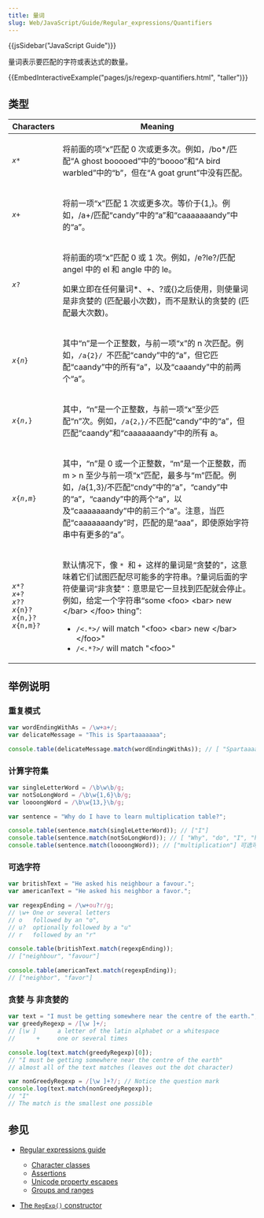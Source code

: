 ```yaml
---
title: 量词
slug: Web/JavaScript/Guide/Regular_expressions/Quantifiers
---
```


{{jsSidebar("JavaScript Guide")}}

量词表示要匹配的字符或表达式的数量。

{{EmbedInteractiveExample("pages/js/regexp-quantifiers.html", "taller")}}

## 类型

<table class="standard-table">
  <thead>
    <tr>
      <th scope="col">Characters</th>
      <th scope="col">Meaning</th>
    </tr>
  </thead>
  <tbody>
    <tr>
      <td>
        <code><em>x</em>*</code>
      </td>
      <td>
        <p>
          将前面的项“x”匹配 0 次或更多次。例如，/bo*/匹配“A ghost
          booooed”中的“boooo”和“A bird warbled”中的“b”，但在“A goat
          grunt”中没有匹配。
        </p>
      </td>
    </tr>
    <tr>
      <td>
        <code><em>x</em>+</code>
      </td>
      <td>
        <p>
          将前一项“x”匹配 1
          次或更多次。等价于{1,}。例如，/a+/匹配“candy”中的“a”和“caaaaaaandy”中的“a”。
        </p>
      </td>
    </tr>
    <tr>
      <td>
        <code><em>x</em>?</code>
      </td>
      <td>
        <p>
          将前面的项“x”匹配 0 或 1 次。例如，/e?le?/匹配 angel 中的 el 和 angle
          中的 le。
        </p>
        <p>
          如果立即在任何量词*、+、?或{}之后使用，则使量词是非贪婪的
          (匹配最小次数)，而不是默认的贪婪的 (匹配最大次数)。
        </p>
      </td>
    </tr>
    <tr>
      <td>
        <code><em>x</em>{<em>n</em>}</code>
      </td>
      <td>
        <p>
          其中“n”是一个正整数，与前一项“x”的 n 次匹配。例如，<code>/a{2}/ </code
          >不匹配“candy”中的“a”，但它匹配“caandy”中的所有“a”，以及“caaandy”中的前两个“a”。
        </p>
      </td>
    </tr>
    <tr>
      <td>
        <code><em>x</em>{<em>n</em>,}</code>
      </td>
      <td>
        <p>
          其中，“n”是一个正整数，与前一项“x”至少匹配“n”次。例如，<code>/a{2，}/</code>不匹配“candy”中的“a”，但匹配“caandy”和“caaaaaaandy”中的所有
          a。
        </p>
      </td>
    </tr>
    <tr>
      <td>
        <code><em>x</em>{<em>n</em>,<em>m</em>}</code>
      </td>
      <td>
        <p>
          其中，“n”是 0 或一个正整数，“m”是一个正整数，而 m > n
          至少与前一项“x”匹配，最多与“m”匹配。例如，/a{1,3}/不匹配“cndy”中的“a”，“candy”中的“a”，“caandy”中的两个“a”，以及“caaaaaaandy”中的前三个“a”。注意，当匹配“caaaaaaandy”时，匹配的是“aaa”，即使原始字符串中有更多的“a”。
        </p>
      </td>
    </tr>
    <tr>
      <td>
        <p>
          <code><em>x</em>*?</code><br /><code><em>x</em>+?</code><br /><code
            ><em>x</em>??</code
          ><br /><code><em>x</em>{n}?</code><br /><code><em>x</em>{n,}?</code
          ><br /><code><em>x</em>{n,m}?</code>
        </p>
      </td>
      <td>
        <p>
          默认情况下，像 <code>* </code>和
          <code>+ </code
          >这样的量词是“贪婪的”，这意味着它们试图匹配尽可能多的字符串。?量词后面的字符使量词“非贪婪”：意思是它一旦找到匹配就会停止。例如，给定一个字符串“some
          &#x3C;foo> &#x3C;bar> new &#x3C;/bar> &#x3C;/foo> thing”:
        </p>
        <ul>
          <li>
            <code>/&#x3C;.*>/</code> will match "&#x3C;foo> &#x3C;bar> new
            &#x3C;/bar> &#x3C;/foo>"
          </li>
          <li><code>/&#x3C;.*?>/</code> will match "&#x3C;foo>"</li>
        </ul>
      </td>
    </tr>
  </tbody>
</table>

## 举例说明

### 重复模式

```js
var wordEndingWithAs = /\w+a+/;
var delicateMessage = "This is Spartaaaaaaa";

console.table(delicateMessage.match(wordEndingWithAs)); // [ "Spartaaaaaaa" ]
```

### 计算字符集

```js
var singleLetterWord = /\b\w\b/g;
var notSoLongWord = /\b\w{1,6}\b/g;
var loooongWord = /\b\w{13,}\b/g;

var sentence = "Why do I have to learn multiplication table?";

console.table(sentence.match(singleLetterWord)); // ["I"]
console.table(sentence.match(notSoLongWord)); // [ "Why", "do", "I", "have", "to", "learn", "table" ]
console.table(sentence.match(loooongWord)); // ["multiplication"] 可选可选字符
```

### 可选字符

```js
var britishText = "He asked his neighbour a favour.";
var americanText = "He asked his neighbor a favor.";

var regexpEnding = /\w+ou?r/g;
// \w+ One or several letters
// o   followed by an "o",
// u?  optionally followed by a "u"
// r   followed by an "r"

console.table(britishText.match(regexpEnding));
// ["neighbour", "favour"]

console.table(americanText.match(regexpEnding));
// ["neighbor", "favor"]
```

### 贪婪 与 非贪婪的

```js
var text = "I must be getting somewhere near the centre of the earth.";
var greedyRegexp = /[\w ]+/;
// [\w ]      a letter of the latin alphabet or a whitespace
//      +     one or several times

console.log(text.match(greedyRegexp)[0]);
// "I must be getting somewhere near the centre of the earth"
// almost all of the text matches (leaves out the dot character)

var nonGreedyRegexp = /[\w ]+?/; // Notice the question mark
console.log(text.match(nonGreedyRegexp));
// "I"
// The match is the smallest one possible
```

## 参见

- [Regular expressions guide](/zh-CN/docs/Web/JavaScript/Guide/Regular_expressions)

  - [Character classes](/zh-CN/docs/Web/JavaScript/Guide/Regular_expressions/Character_classes)
  - [Assertions](/zh-CN/docs/Web/JavaScript/Guide/Regular_expressions/Assertions)
  - [Unicode property escapes](/zh-CN/docs/Web/JavaScript/Reference/Regular_expressions/Unicode_character_class_escape)
  - [Groups and ranges](/zh-CN/docs/Web/JavaScript/Guide/Regular_expressions/Groups_and_Ranges)

- [The `RegExp()` constructor](/zh-CN/docs/Web/JavaScript/Reference/Global_Objects/RegExp)
